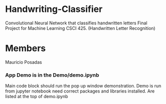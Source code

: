 # Handwriting-Classifier
Convolutional Neural Network that classifies handwritten letters
Final Project for Machine Learning CSCI 425. (Handwritten Letter Recognition)


# Members
Mauricio Posadas

### App Demo is in the Demo/demo.ipynb
Main code block should run the pop up window demonstration. Demo is run from jupyter notebook
need correct packages and libraries installed. Are listed at the top of demo.ipynb 
